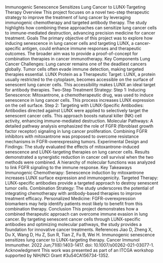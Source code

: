 Immunogenic Senescence Sensitizes Lung Cancer to LUNX-Targeting Therapy
Overview
This project focuses on a novel two-step therapeutic strategy to improve the treatment of lung cancer by leveraging immunogenic chemotherapy and targeted antibody therapy. The study highlights how combining these approaches can sensitize lung cancer cells to immune-mediated destruction, advancing precision medicine for cancer treatment.
Goals
The primary objective of this project was to explore how inducing senescence in lung cancer cells and targeting LUNX, a cancer-specific antigen, could enhance immune responses and therapeutic outcomes. The broader aim was to provide a proof-of-concept for combination therapies in cancer immunotherapy.
Key Components
Lung Cancer Challenges:
Lung cancer remains one of the deadliest cancers globally.
Tumor cells often evade immune detection, making targeted therapies essential.
LUNX Protein as a Therapeutic Target:
LUNX, a protein usually restricted to the cytoplasm, becomes accessible on the surface of senescent lung cancer cells.
This accessibility makes LUNX an ideal target for antibody therapies.
Two-Step Treatment Strategy:
Step 1: Inducing Senescence:
Mitoxantrone, a chemotherapeutic drug, was used to induce senescence in lung cancer cells. This process increases LUNX expression on the cell surface.
Step 2: Targeting with LUNX-Specific Antibodies:
Antibodies directed against LUNX were applied to selectively target the senescent cancer cells.
This approach boosts natural killer (NK) cell activity, enhancing immune-mediated destruction.
Molecular Pathways:
A detailed pathway analysis emphasized the role of FGFR (fibroblast growth factor receptor) signaling in lung cancer proliferation.
Combining FGFR inhibitors with mitoxantrone was proposed to overcome resistance mechanisms in FGFR-overexpressing tumors.
Experimental Design and Findings:
The study evaluated the effects of mitoxantrone-induced senescence and LUNX-targeting therapies on lung cancer cells.
Results demonstrated a synergistic reduction in cancer cell survival when the two methods were combined.
A hierarchy of molecular functions was analyzed to link FGFR signaling to the immune response.
Key Takeaways
Immunogenic Chemotherapy: Senescence induction by mitoxantrone increases LUNX surface expression and immunogenicity.
Targeted Therapy: LUNX-specific antibodies provide a targeted approach to destroy senescent tumor cells.
Combination Strategy: The study underscores the potential of integrating chemotherapy with antibody-based therapies to improve treatment efficacy.
Personalized Medicine: FGFR-overexpression biomarkers may help identify patients most likely to benefit from this combination therapy.
Conclusion
This project demonstrates how a combined therapeutic approach can overcome immune evasion in lung cancer. By targeting senescent cancer cells through LUNX-specific antibodies and optimizing molecular pathways, the study provides a foundation for innovative cancer treatments.
References
Jiao D, Zheng X, Du X, Wang D, Hu Z, Sun R, Tian Z, Fu B, Wei H. Immunogenic senescence sensitizes lung cancer to LUNX-targeting therapy. Cancer Immunol Immunother. 2022 Jun;71(6):1403-1417. doi: 10.1007/s00262-021-03077-1.
Acknowledgment
This work was presented as part of an ITCGA workshop supported by NIH/NCI Grant #3u54CA156734-1352.
